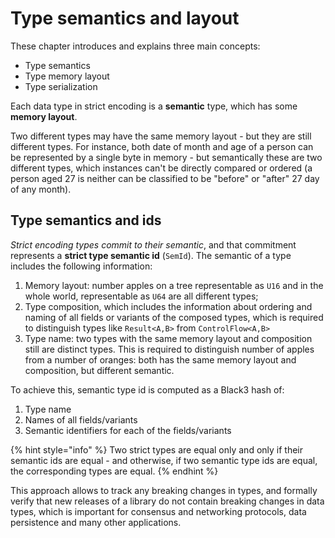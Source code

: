 # Type semantics and layout

These chapter introduces and explains three main concepts:

* Type semantics
* Type memory layout
* Type serialization

Each data type in strict encoding is a **semantic** type, which has some **memory layout**.

Two different types may have the same memory layout - but they are still different types. For instance, both date of month and age of a person can be represented by a single byte in memory - but semantically these are two different types, which instances can't be directly compared or ordered (a person aged 27 is neither can be classified to be "before" or "after" 27 day of any month).

## Type semantics and ids

_Strict encoding types commit to their semantic_, and that commitment represents a **strict type semantic id** (`SemId`). The semantic of a type includes the following information:

1. Memory layout: number apples on a tree representable as `U16` and in the whole world, representable as `U64` are all different types;
2. Type composition, which includes the information about ordering and naming of all fields or variants of the composed types, which is required to distinguish types like `Result<A,B>` from `ControlFlow<A,B>`
3. Type name: two types with the same memory layout and composition still are distinct types. This is required to distinguish number of apples from a number of oranges: both has the same memory layout and composition, but different semantic.

To achieve this, semantic type id is computed as a Black3 hash of:

1. Type name
2. Names of all fields/variants
3. Semantic identifiers for each of the fields/variants

{% hint style="info" %}
Two strict types are equal only and only if their semantic ids are equal - and otherwise, if two semantic type ids are equal, the corresponding types are equal.
{% endhint %}

This approach allows to track any breaking changes in types, and formally verify that new releases of a library do not contain breaking changes in data types, which is important for consensus and networking protocols, data persistence and many other applications.

